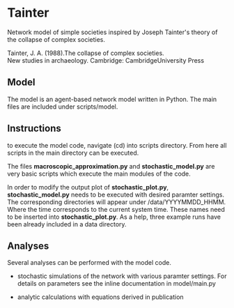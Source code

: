 # Tainter

Network model of simple societies inspired by Joseph Tainter's theory of the
collapse of complex societies.

Tainter, J. A. (1988).The collapse of complex societies.  
New studies in archaeology. Cambridge: CambridgeUniversity Press

## Model

The model is an agent-based network model written in Python. The main files
are included under scripts/model.

## Instructions

to execute the model code, navigate (cd) into scripts directory. From here all
scripts in the main directory can be executed.

The files __macroscopic_approximation.py__ and __stochastic_model.py__ are
very basic scripts which execute the main modules of the code.

In order to modify the output plot of __stochastic_plot.py__,
__stochastic_model.py__ needs to be executed with desired paramter settings.
The corresponding directories will appear under /data/YYYYMMDD_HHMM.
Where the time corresponds to the current system time.
These names need to be inserted into __stochastic_plot.py__. As a help,
three example runs have been already included in a data directory.

## Analyses

Several analyses can be performed with the model code.

+ stochastic simulations of the network with various paramter settings.
    For details on parameters see the inline documentation in model/main.py

+ analytic calculations with equations derived in publication